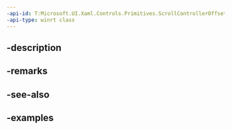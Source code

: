 ```yaml
---
-api-id: T:Microsoft.UI.Xaml.Controls.Primitives.ScrollControllerOffsetChangeWithAdditionalVelocityRequestedEventArgs
-api-type: winrt class
---
```


## -description

## -remarks

## -see-also

## -examples

